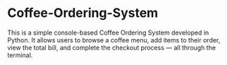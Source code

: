 # Coffee-Ordering-System
This is a simple console-based Coffee Ordering System developed in Python. It allows users to browse a coffee menu, add items to their order, view the total bill, and complete the checkout process — all through the terminal.
